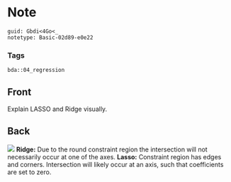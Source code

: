 # Note
```
guid: Gbdi<4Go<_
notetype: Basic-02d89-e0e22
```

### Tags
```
bda::04_regression
```

## Front
Explain LASSO and Ridge visually.

## Back
<img src="paste-36b75ef2b8714af76a8cc9ba15764638b7b1a25d.jpg">
<b>Ridge:</b> Due to the round constraint region the intersection
will not necessarily occur at one of the axes. <b>Lasso:</b>
Constraint region has edges and corners. Intersection will likely
occur at an axis, such that coefficients are set to zero.
